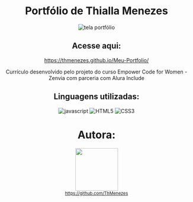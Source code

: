 <div align="center">

# Portfólio de Thialla Menezes

![tela portfólio](https://user-images.githubusercontent.com/109250801/198654064-558656dc-d9dc-48ba-8bfc-0ce1a4f95e4b.png)


## Acesse aqui:
https://thmenezes.github.io/Meu-Portfolio/


<p> Currículo desenvolvido pelo projeto do curso Empower Code for Women - Zenvia com parceria com Alura Include </p>

## Linguagens utilizadas:


![javascript](https://user-images.githubusercontent.com/109250801/198068472-54b9768a-4592-468c-b5e6-295dc7b20a88.png)
![HTML5](https://user-images.githubusercontent.com/109250801/198068586-36e80123-c781-451b-b9a7-7fedc87f7264.png)
![CSS3](https://user-images.githubusercontent.com/109250801/198068610-2820140b-faee-4b24-a728-404eccf906c0.png)

# Autora: 
<img src="https://avatars.githubusercontent.com/u/109250801?v=4" width=115><br><sub> https://github.com/ThMenezes</sub>
</div>
